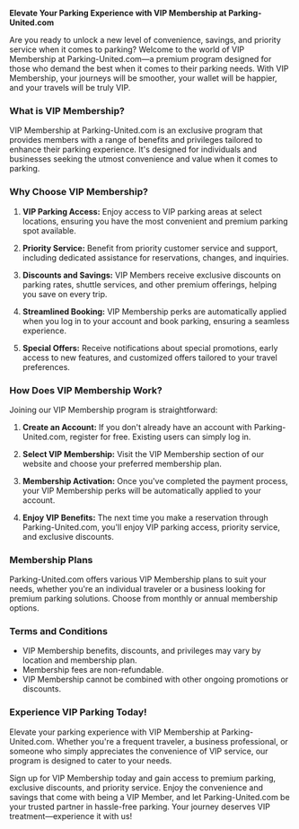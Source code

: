 **Elevate Your Parking Experience with VIP Membership at Parking-United.com**

Are you ready to unlock a new level of convenience, savings, and priority service when it comes to parking? Welcome to the world of VIP Membership at Parking-United.com—a premium program designed for those who demand the best when it comes to their parking needs. With VIP Membership, your journeys will be smoother, your wallet will be happier, and your travels will be truly VIP.

### **What is VIP Membership?**

VIP Membership at Parking-United.com is an exclusive program that provides members with a range of benefits and privileges tailored to enhance their parking experience. It's designed for individuals and businesses seeking the utmost convenience and value when it comes to parking.

### **Why Choose VIP Membership?**

1. **VIP Parking Access:** Enjoy access to VIP parking areas at select locations, ensuring you have the most convenient and premium parking spot available.

2. **Priority Service:** Benefit from priority customer service and support, including dedicated assistance for reservations, changes, and inquiries.

3. **Discounts and Savings:** VIP Members receive exclusive discounts on parking rates, shuttle services, and other premium offerings, helping you save on every trip.

4. **Streamlined Booking:** VIP Membership perks are automatically applied when you log in to your account and book parking, ensuring a seamless experience.

5. **Special Offers:** Receive notifications about special promotions, early access to new features, and customized offers tailored to your travel preferences.

### **How Does VIP Membership Work?**

Joining our VIP Membership program is straightforward:

1. **Create an Account:** If you don't already have an account with Parking-United.com, register for free. Existing users can simply log in.

2. **Select VIP Membership:** Visit the VIP Membership section of our website and choose your preferred membership plan.

3. **Membership Activation:** Once you've completed the payment process, your VIP Membership perks will be automatically applied to your account.

4. **Enjoy VIP Benefits:** The next time you make a reservation through Parking-United.com, you'll enjoy VIP parking access, priority service, and exclusive discounts.

### **Membership Plans**

Parking-United.com offers various VIP Membership plans to suit your needs, whether you're an individual traveler or a business looking for premium parking solutions. Choose from monthly or annual membership options.

### **Terms and Conditions**

- VIP Membership benefits, discounts, and privileges may vary by location and membership plan.
- Membership fees are non-refundable.
- VIP Membership cannot be combined with other ongoing promotions or discounts.

### **Experience VIP Parking Today!**

Elevate your parking experience with VIP Membership at Parking-United.com. Whether you're a frequent traveler, a business professional, or someone who simply appreciates the convenience of VIP service, our program is designed to cater to your needs.

Sign up for VIP Membership today and gain access to premium parking, exclusive discounts, and priority service. Enjoy the convenience and savings that come with being a VIP Member, and let Parking-United.com be your trusted partner in hassle-free parking. Your journey deserves VIP treatment—experience it with us!
